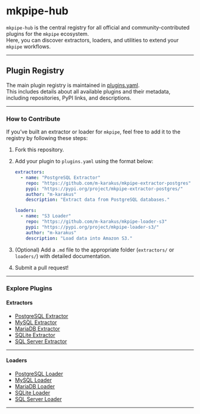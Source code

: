 # mkpipe-hub

`mkpipe-hub` is the central registry for all official and community-contributed plugins for the `mkpipe` ecosystem.  
Here, you can discover extractors, loaders, and utilities to extend your `mkpipe` workflows.

---

## Plugin Registry

The main plugin registry is maintained in [plugins.yaml](plugins.yaml).  
This includes details about all available plugins and their metadata, including repositories, PyPI links, and descriptions.

---

### How to Contribute

If you’ve built an extractor or loader for `mkpipe`, feel free to add it to the registry by following these steps:
1. Fork this repository.
2. Add your plugin to `plugins.yaml` using the format below:
   ```yaml
   extractors:
     - name: "PostgreSQL Extractor"
       repo: "https://github.com/m-karakus/mkpipe-extractor-postgres"
       pypi: "https://pypi.org/project/mkpipe-extractor-postgres/"
       author: "m-karakus"
       description: "Extract data from PostgreSQL databases."

   loaders:
     - name: "S3 Loader"
       repo: "https://github.com/m-karakus/mkpipe-loader-s3"
       pypi: "https://pypi.org/project/mkpipe-loader-s3/"
       author: "m-karakus"
       description: "Load data into Amazon S3."
   ```

3. (Optional) Add a `.md` file to the appropriate folder (`extractors/` or `loaders/`) with detailed documentation.
4. Submit a pull request!

---

### Explore Plugins

#### Extractors
- [PostgreSQL Extractor](https://pypi.org/project/mkpipe-extractor-postgres/)
- [MySQL Extractor](https://pypi.org/project/mkpipe-extractor-mysql/)
- [MariaDB Extractor](https://pypi.org/project/mkpipe-extractor-mariadb/)
- [SQLite Extractor](https://pypi.org/project/mkpipe-extractor-sqlite/)
- [SQL Server Extractor](https://pypi.org/project/mkpipe-extractor-sqlserver/)
---

#### Loaders
- [PostgreSQL Loader](https://pypi.org/project/mkpipe-loader-postgres/)
- [MySQL Loader](https://pypi.org/project/mkpipe-loader-mysql/)
- [MariaDB Loader](https://pypi.org/project/mkpipe-loader-mariadb/)
- [SQLite Loader](https://pypi.org/project/mkpipe-loader-sqlite/)
- [SQL Server Loader](https://pypi.org/project/mkpipe-loader-sqlserver/)
---


